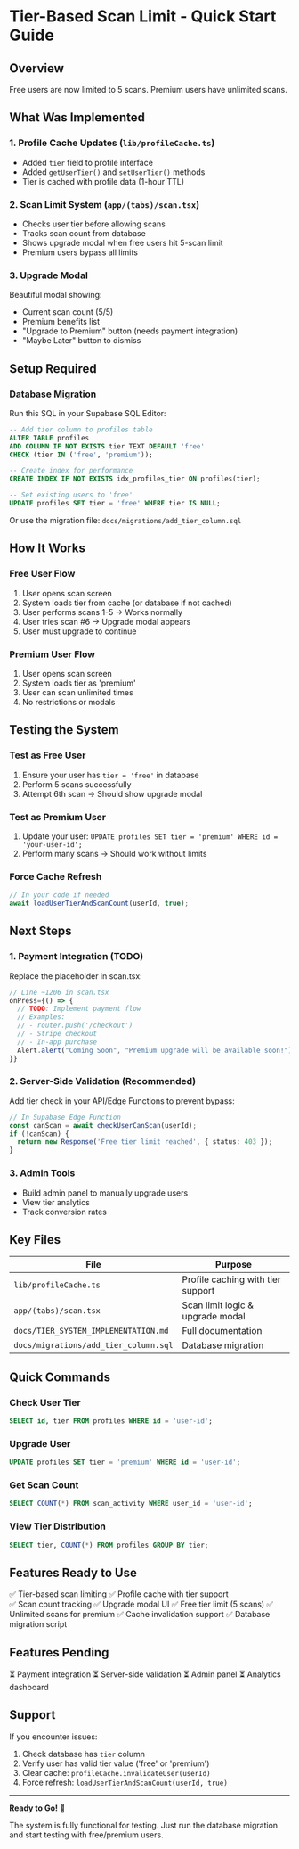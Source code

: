 # Tier-Based Scan Limit - Quick Start Guide

## Overview
Free users are now limited to 5 scans. Premium users have unlimited scans.

## What Was Implemented

### 1. **Profile Cache Updates** (`lib/profileCache.ts`)
- Added `tier` field to profile interface
- Added `getUserTier()` and `setUserTier()` methods
- Tier is cached with profile data (1-hour TTL)

### 2. **Scan Limit System** (`app/(tabs)/scan.tsx`)
- Checks user tier before allowing scans
- Tracks scan count from database
- Shows upgrade modal when free users hit 5-scan limit
- Premium users bypass all limits

### 3. **Upgrade Modal**
Beautiful modal showing:
- Current scan count (5/5)
- Premium benefits list
- "Upgrade to Premium" button (needs payment integration)
- "Maybe Later" button to dismiss

## Setup Required

### Database Migration
Run this SQL in your Supabase SQL Editor:

```sql
-- Add tier column to profiles table
ALTER TABLE profiles 
ADD COLUMN IF NOT EXISTS tier TEXT DEFAULT 'free'
CHECK (tier IN ('free', 'premium'));

-- Create index for performance
CREATE INDEX IF NOT EXISTS idx_profiles_tier ON profiles(tier);

-- Set existing users to 'free'
UPDATE profiles SET tier = 'free' WHERE tier IS NULL;
```

Or use the migration file: `docs/migrations/add_tier_column.sql`

## How It Works

### Free User Flow
1. User opens scan screen
2. System loads tier from cache (or database if not cached)
3. User performs scans 1-5 → Works normally
4. User tries scan #6 → Upgrade modal appears
5. User must upgrade to continue

### Premium User Flow
1. User opens scan screen
2. System loads tier as 'premium'
3. User can scan unlimited times
4. No restrictions or modals

## Testing the System

### Test as Free User
1. Ensure your user has `tier = 'free'` in database
2. Perform 5 scans successfully
3. Attempt 6th scan → Should show upgrade modal

### Test as Premium User
1. Update your user: `UPDATE profiles SET tier = 'premium' WHERE id = 'your-user-id';`
2. Perform many scans → Should work without limits

### Force Cache Refresh
```typescript
// In your code if needed
await loadUserTierAndScanCount(userId, true);
```

## Next Steps

### 1. Payment Integration (TODO)
Replace the placeholder in scan.tsx:
```typescript
// Line ~1206 in scan.tsx
onPress={() => {
  // TODO: Implement payment flow
  // Examples:
  // - router.push('/checkout')
  // - Stripe checkout
  // - In-app purchase
  Alert.alert("Coming Soon", "Premium upgrade will be available soon!");
}}
```

### 2. Server-Side Validation (Recommended)
Add tier check in your API/Edge Functions to prevent bypass:
```typescript
// In Supabase Edge Function
const canScan = await checkUserCanScan(userId);
if (!canScan) {
  return new Response('Free tier limit reached', { status: 403 });
}
```

### 3. Admin Tools
- Build admin panel to manually upgrade users
- View tier analytics
- Track conversion rates

## Key Files

| File | Purpose |
|------|---------|
| `lib/profileCache.ts` | Profile caching with tier support |
| `app/(tabs)/scan.tsx` | Scan limit logic & upgrade modal |
| `docs/TIER_SYSTEM_IMPLEMENTATION.md` | Full documentation |
| `docs/migrations/add_tier_column.sql` | Database migration |

## Quick Commands

### Check User Tier
```sql
SELECT id, tier FROM profiles WHERE id = 'user-id';
```

### Upgrade User
```sql
UPDATE profiles SET tier = 'premium' WHERE id = 'user-id';
```

### Get Scan Count
```sql
SELECT COUNT(*) FROM scan_activity WHERE user_id = 'user-id';
```

### View Tier Distribution
```sql
SELECT tier, COUNT(*) FROM profiles GROUP BY tier;
```

## Features Ready to Use

✅ Tier-based scan limiting
✅ Profile cache with tier support  
✅ Scan count tracking
✅ Upgrade modal UI
✅ Free tier limit (5 scans)
✅ Unlimited scans for premium
✅ Cache invalidation support
✅ Database migration script

## Features Pending

⏳ Payment integration
⏳ Server-side validation
⏳ Admin panel
⏳ Analytics dashboard

## Support

If you encounter issues:
1. Check database has `tier` column
2. Verify user has valid tier value ('free' or 'premium')
3. Clear cache: `profileCache.invalidateUser(userId)`
4. Force refresh: `loadUserTierAndScanCount(userId, true)`

---

**Ready to Go!** 🚀

The system is fully functional for testing. Just run the database migration and start testing with free/premium users.
